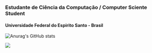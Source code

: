 ### Estudante de Ciência da Computação / Computer Sciente Student
#### Universidade Federal do Espirito Santo - Brasil

![Anurag's GitHub stats](https://github-readme-stats.vercel.app/api?username=handaniel&show_icons=true&theme=dracula)

![](https://komarev.com/ghpvc/?username=handaniel)
